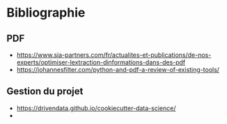 # Bibliographie

## PDF
- https://www.sia-partners.com/fr/actualites-et-publications/de-nos-experts/optimiser-lextraction-dinformations-dans-des-pdf
- https://johannesfilter.com/python-and-pdf-a-review-of-existing-tools/

## Gestion du projet
- https://drivendata.github.io/cookiecutter-data-science/
- 
